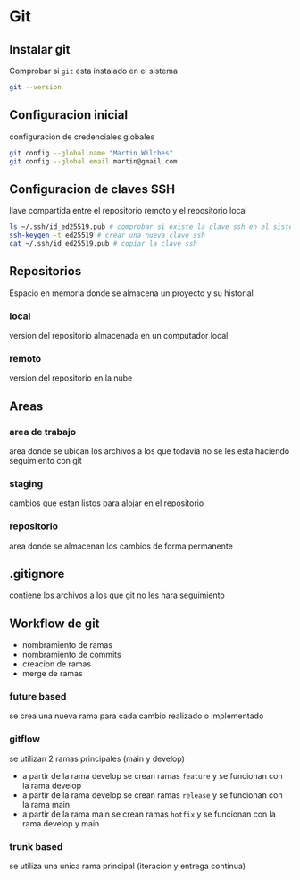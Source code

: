 # Git

## Instalar git

Comprobar si `git` esta instalado en el sistema

```bash
git --version
```

## Configuracion inicial

configuracion de credenciales globales

```bash
git config --global.name "Martin Wilches"
git config --global.email martin@gmail.com
```

## Configuracion de claves SSH

llave compartida entre el repositorio remoto y el repositorio local

```bash
ls ~/.ssh/id_ed25519.pub # comprobar si existe la clave ssh en el sistema
ssh-keygen -t ed25519 # crear una nueva clave ssh
cat ~/.ssh/id_ed25519.pub # copiar la clave ssh
```

## Repositorios

Espacio en memoria donde se almacena un proyecto y su historial

### local

version del repositorio almacenada en un computador local

### remoto

version del repositorio en la nube

## Areas

### area de trabajo

area donde se ubican los archivos a los que todavia no se les esta haciendo seguimiento con git

### staging

cambios que estan listos para alojar en el repositorio

### repositorio

area donde se almacenan los cambios de forma permanente

## .gitignore

contiene los archivos a los que git no les hara seguimiento

## Workflow de git

- nombramiento de ramas
- nombramiento de commits
- creacion de ramas
- merge de ramas

### future based

se crea una nueva rama para cada cambio realizado o implementado

### gitflow

se utilizan 2 ramas principales (main y develop)

- a partir de la rama develop se crean ramas `feature` y se funcionan con la rama develop
- a partir de la rama develop se crean ramas `release` y se funcionan con la rama main
- a partir de la rama main se crean ramas `hotfix` y se funcionan con la rama develop y main

### trunk based

se utiliza una unica rama principal (iteracion y entrega continua)
